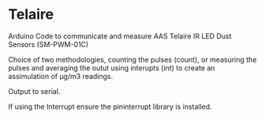 # Telaire

Arduino Code to communicate and measure AAS Telaire IR LED Dust Sensors (SM-PWM-01C)

Choice of two methodologies, counting the pulses (count), or measuring the pulses and averaging the outut using interupts (int) to create an assimulation of µg/m3 readings.

Output to serial.

If using the Interrupt ensure the pininterrupt library is installed.
